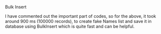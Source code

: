 Bulk Insert



I have commented out the important part of codes, so for the above, 
it took around 900 ms (100000 records), to create fake Names list and save
 it in database using BulkInsert which is quite fast and can be helpful.

